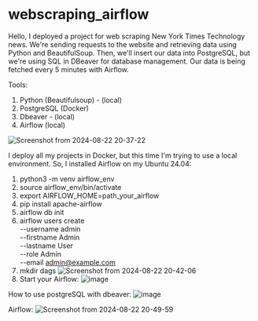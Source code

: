 # webscraping_airflow

Hello, I deployed a project for web scraping New York Times Technology news. We're sending requests to the website and retrieving data using Python and BeautifulSoup. Then, we'll insert our data into PostgreSQL, but we're using SQL in DBeaver for database management. Our data is being fetched every 5 minutes with Airflow.

Tools: 
1. Python (Beautifulsoup) - (local)
2. PostgreSQL (Docker)
3. Dbeaver - (local)
4. Airflow (local)

![Screenshot from 2024-08-22 20-37-22](https://github.com/user-attachments/assets/3f49520a-767f-4cd1-aed1-313cdf124342)

I deploy all my projects in Docker, but this time I'm trying to use a local environment. So, I installed Airflow on my Ubuntu 24.04:
  1. python3 -m venv airflow_env
  2. source airflow_env/bin/activate
  3. export AIRFLOW_HOME=path_your_airflow
  4. pip install apache-airflow
  5. airflow db init
  6. airflow users create \
    --username admin \
    --firstname Admin \
    --lastname User \
    --role Admin \
    --email admin@example.com
  7. mkdir dags
     ![Screenshot from 2024-08-22 20-42-06](https://github.com/user-attachments/assets/327e7fcc-3c6d-4467-8a2f-2179bee9e428)
  8. Start your Airflow:
     ![image](https://github.com/user-attachments/assets/01d68d30-fb09-400b-9ba8-72bbb56bbacc)

How to use postgreSQL with dbeaver:
![image](https://github.com/user-attachments/assets/3b77617f-73a2-4444-9cc1-6ae6cc2f6106)

Airflow:
![Screenshot from 2024-08-22 20-49-59](https://github.com/user-attachments/assets/2b89cb1e-57b3-42e1-93b4-17b02c85aa11)
